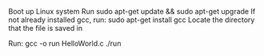 Boot up Linux system
Run sudo apt-get update && sudo apt-get upgrade
If not already installed gcc, run: sudo apt-get install gcc
Locate the directory that the file is saved in

Run:
gcc -o run HelloWorld.c
./run
